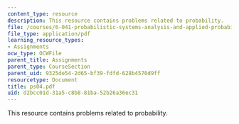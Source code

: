 ```yaml
---
content_type: resource
description: This resource contains problems related to probability.
file: /courses/6-041-probabilistic-systems-analysis-and-applied-probability-spring-2006/d2bcc01d31a5c8b881ba52b26a36ec31_ps04.pdf
file_type: application/pdf
learning_resource_types:
- Assignments
ocw_type: OCWFile
parent_title: Assignments
parent_type: CourseSection
parent_uid: 9325de54-2d65-bf39-fdfd-628b4570d9ff
resourcetype: Document
title: ps04.pdf
uid: d2bcc01d-31a5-c8b8-81ba-52b26a36ec31
---
```

This resource contains problems related to probability.

